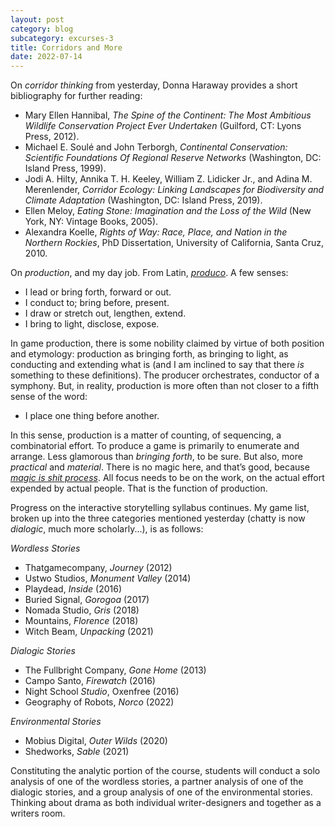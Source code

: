 ```yaml
---
layout: post
category: blog
subcategory: excurses-3
title: Corridors and More
date: 2022-07-14
---
```


On *corridor thinking* from yesterday, Donna Haraway provides a short bibliography for further reading:

* Mary Ellen Hannibal, *The Spine of the Continent: The Most Ambitious Wildlife Conservation Project Ever Undertaken* (Guilford, CT: Lyons Press, 2012).
* Michael E. Soulé and John Terborgh, *Continental Conservation: Scientific Foundations Of Regional Reserve Networks* (Washington, DC: Island Press, 1999).
* Jodi A. Hilty, Annika T. H. Keeley, William Z. Lidicker Jr., and Adina M. Merenlender, *Corridor Ecology: Linking Landscapes for Biodiversity and Climate Adaptation* (Washington, DC: Island Press, 2019).
* Ellen Meloy, *Eating Stone: Imagination and the Loss of the Wild* (New York, NY: Vintage Books, 2005).
* Alexandra Koelle, *Rights of Way: Race, Place, and Nation in the Northern Rockies*, PhD Dissertation, University of California, Santa Cruz, 2010.

On *production*, and my day job. From Latin, [*produco*](https://en.wiktionary.org/wiki/produco#Latin). A few senses:

* I lead or bring forth, forward or out.
* I conduct to; bring before, present.
* I draw or stretch out, lengthen, extend.
* I bring to light, disclose, expose.

In game production, there is some nobility claimed by virtue of both position and etymology: production as bringing forth, as bringing to light, as conducting and extending what is (and I am inclined to say that there *is* something to these definitions). The producer orchestrates, conductor of a symphony. But, in reality, production is more often than not closer to a fifth sense of the word:

* I place one thing before another.

In this sense, production is a matter of counting, of sequencing, a combinatorial effort. To produce a game is primarily to enumerate and arrange. Less glamorous than *bringing forth*, to be sure. But also, more *practical* and *material*. There is no magic here, and that’s good, because [*magic is shit process*](https://kotaku.com/bioware-magic-is-bullshit-says-former-dragon-age-pro-1848385237). All focus needs to be on the work, on the actual effort expended by actual people. That is the function of production.

Progress on the interactive storytelling syllabus continues. My game list, broken up into the three categories mentioned yesterday (chatty is now *dialogic*, much more scholarly...), is as follows:

*Wordless Stories*

* Thatgamecompany, *Journey* (2012)
* Ustwo Studios, *Monument Valley* (2014)
* Playdead, *Inside* (2016)
* Buried Signal, *Gorogoa* (2017)
* Nomada Studio, *Gris* (2018)
* Mountains, *Florence* (2018)
* Witch Beam, *Unpacking* (2021)

*Dialogic Stories*

* The Fullbright Company, *Gone Home* (2013)
* Campo Santo, *Firewatch* (2016)
* Night School *Studio*, Oxenfree (2016)
* Geography of Robots, *Norco* (2022)

*Environmental Stories*

* Mobius Digital, *Outer Wilds* (2020)
* Shedworks, *Sable* (2021)

Constituting the analytic portion of the course, students will conduct a solo analysis of one of the wordless stories, a partner analysis of one of the dialogic stories, and a group analysis of one of the environmental stories. Thinking about drama as both individual writer-designers and together as a writers room.

